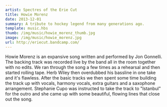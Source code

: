 ```yaml
---
artist: Spectres of the Erie Cut
title: Howie Morenz
date: 2013-12-01
summary: A tribute to hockey legend from many generations ago. 
template: music.hbs
thumb: /img/music/howie_morenz_thumb.jpg
image: /img/music/howie_morenz.jpg
url: http://eriecut.bandcamp.com/ 
---
```

Howie Morenz is an expansive song written and performed by Jon Gonnelli. The backing track was recorded live by the band all in the room together with no edits. We ran through the song a few times as a rehearsal and then started rolling tape. Herb Wiley then overdubbed his bassline in one take and it's flawless. After the basic tracks we then spent some time building the track up with vocals, harmony vocals, extra guitars and a saxophone arrangement. Stephanie Cupo was instructed to take the
track to "Istanbul" for the outro and she came up with some beautiful, flowing lines that close out the song. 

